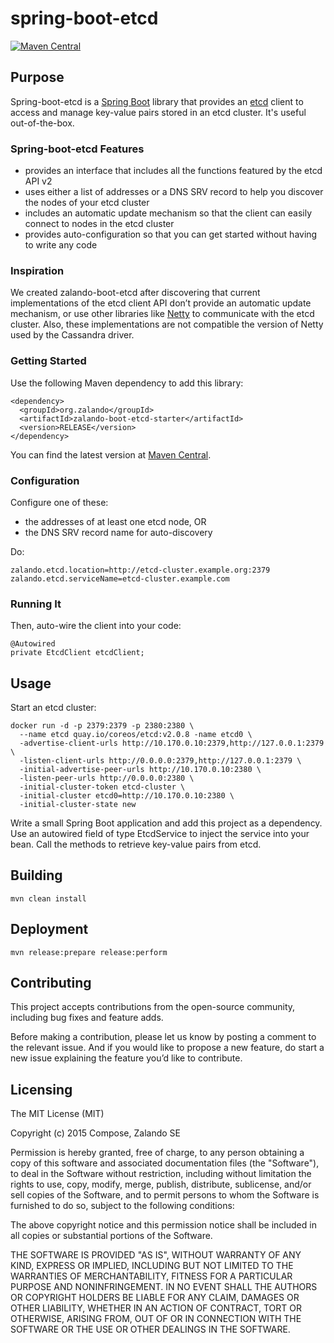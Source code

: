 # spring-boot-etcd

[![Maven Central](https://img.shields.io/maven-central/v/org.zalando/zalando-boot-etcd-starter.svg)]()

## Purpose

Spring-boot-etcd is a [Spring Boot](http://projects.spring.io/spring-boot/) library that provides an [etcd](https://github.com/coreos/etcd) client to access and manage key-value pairs stored in an etcd cluster. It's useful out-of-the-box.

### Spring-boot-etcd Features

- provides an interface that includes all the functions featured by the etcd API v2
- uses either a list of addresses or a DNS SRV record to help you discover the nodes of your etcd cluster
- includes an automatic update mechanism so that the client can easily connect to nodes in the etcd cluster
- provides auto-configuration so that you can get started without having to write any code

### Inspiration

We created zalando-boot-etcd after discovering that current implementations of the etcd client API don’t provide an automatic update mechanism, or use other libraries like [Netty](http://netty.io/) to communicate with the etcd cluster. Also, these implementations are not compatible the version of Netty used by the Cassandra driver.

### Getting Started

Use the following Maven dependency to add this library:

    <dependency>
      <groupId>org.zalando</groupId>
      <artifactId>zalando-boot-etcd-starter</artifactId>
      <version>RELEASE</version>
    </dependency>

You can find the latest version at [Maven Central](http://search.maven.org/#search|ga|1|g%3A%22org.zalando%22%20a%3A%22zalando-boot-etcd-starter%22).

### Configuration

Configure one of these: 

- the addresses of at least one etcd node, OR
- the DNS SRV record name for auto-discovery

Do: 

    zalando.etcd.location=http://etcd-cluster.example.org:2379
    zalando.etcd.serviceName=etcd-cluster.example.com

### Running It

Then, auto-wire the client into your code:

    @Autowired
    private EtcdClient etcdClient;

## Usage

Start an etcd cluster:

    docker run -d -p 2379:2379 -p 2380:2380 \
      --name etcd quay.io/coreos/etcd:v2.0.8 -name etcd0 \
      -advertise-client-urls http://10.170.0.10:2379,http://127.0.0.1:2379 \
      -listen-client-urls http://0.0.0.0:2379,http://127.0.0.1:2379 \
      -initial-advertise-peer-urls http://10.170.0.10:2380 \
      -listen-peer-urls http://0.0.0.0:2380 \
      -initial-cluster-token etcd-cluster \
      -initial-cluster etcd0=http://10.170.0.10:2380 \
      -initial-cluster-state new

Write a small Spring Boot application and add this project as a dependency. Use an autowired field of type EtcdService to inject the service into your bean. Call the methods to retrieve key-value pairs from etcd.

## Building

    mvn clean install

## Deployment

    mvn release:prepare release:perform

## Contributing

This project accepts contributions from the open-source community, including bug fixes and feature adds.

Before making a contribution, please let us know by posting a comment to the relevant issue. And if you would like to propose a new feature, do start a new issue explaining the feature you’d like to contribute.

## Licensing
The MIT License (MIT)

Copyright (c) 2015 Compose, Zalando SE

Permission is hereby granted, free of charge, to any person obtaining a copy of this software and associated documentation files (the "Software"), to deal in the Software without restriction, including without limitation the rights to use, copy, modify, merge, publish, distribute, sublicense, and/or sell copies of the Software, and to permit persons to whom the Software is furnished to do so, subject to the following conditions:

The above copyright notice and this permission notice shall be included in all copies or substantial portions of the Software.

THE SOFTWARE IS PROVIDED "AS IS", WITHOUT WARRANTY OF ANY KIND, EXPRESS OR IMPLIED, INCLUDING BUT NOT LIMITED TO THE WARRANTIES OF MERCHANTABILITY, FITNESS FOR A PARTICULAR PURPOSE AND NONINFRINGEMENT. IN NO EVENT SHALL THE AUTHORS OR COPYRIGHT HOLDERS BE LIABLE FOR ANY CLAIM, DAMAGES OR OTHER LIABILITY, WHETHER IN AN ACTION OF CONTRACT, TORT OR OTHERWISE, ARISING FROM, OUT OF OR IN CONNECTION WITH THE SOFTWARE OR THE USE OR OTHER DEALINGS IN THE SOFTWARE.
